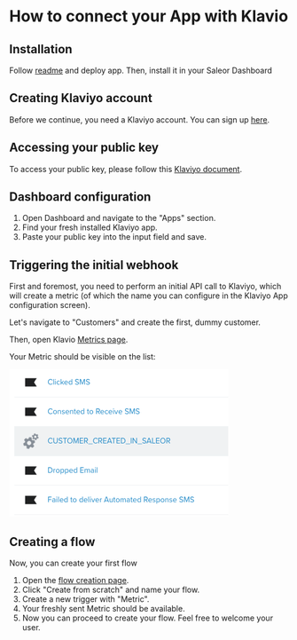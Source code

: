 # How to connect your App with Klavio

## Installation

Follow [readme](../README.md) and deploy app. Then, install it in your Saleor Dashboard

## Creating Klaviyo account

Before we continue, you need a Klaviyo account. You can sign up [here](https://www.klaviyo.com/).

## Accessing your public key

To access your public key, please follow this [Klaviyo document](https://help.klaviyo.com/hc/en-us/articles/115005062267-How-to-Manage-Your-Account-s-API-Keys).

## Dashboard configuration

1. Open Dashboard and navigate to the "Apps" section.
2. Find your fresh installed Klaviyo app.
3. Paste your public key into the input field and save.

## Triggering the initial webhook

First and foremost, you need to perform an initial API call to Klaviyo, which will create a metric (of which the name you can configure in the Klaviyo App configuration screen).

Let's navigate to "Customers" and create the first, dummy customer.

Then, open Klavio [Metrics page](https://www.klaviyo.com/analytics/metrics).

Your Metric should be visible on the list:

![](readme-assets/new-metric.png)

## Creating a flow

Now, you can create your first flow

1. Open the [flow creation page](https://www.klaviyo.com/flows/create).
2. Click "Create from scratch" and name your flow.
   [](readme-assets/flow-creation.png)
3. Create a new trigger with "Metric".
   [](readme-assets/trigger-setup.png)
4. Your freshly sent Metric should be available.
   [](readme-assets/trigger-metric.png)
5. Now you can proceed to create your flow. Feel free to welcome your user.
   [](readme-assets/flow-screen.png)
